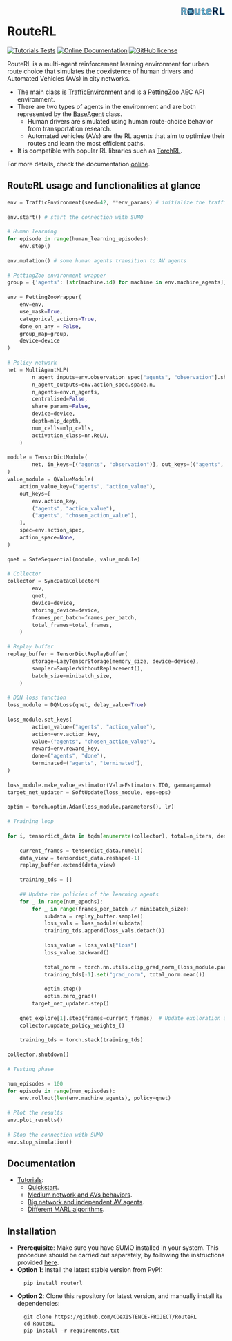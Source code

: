 <img src="docs/_static/logo.png" align="right" width="20%"/>

# RouteRL

[![Tutorials Tests](https://github.com/COeXISTENCE-PROJECT/RouteRL/actions/workflows/test_tutorials.yml/badge.svg)](https://github.com/COeXISTENCE-PROJECT/RouteRL/tree/main/notebooks)
[![Online Documentation](https://github.com/COeXISTENCE-PROJECT/RouteRL/actions/workflows/documentation.yml/badge.svg)](https://coexistence-project.github.io/RouteRL/)
[![GitHub license](https://img.shields.io/badge/license-MIT-blue.svg)](https://github.com/COeXISTENCE-PROJECT/RouteRL/blob/main/LICENSE.txt)

<!-- start intro -->

RouteRL is a multi-agent reinforcement learning environment for urban route choice that simulates the coexistence of human drivers and Automated Vehicles (AVs) in city networks. 

- The main class is [TrafficEnvironment](https://github.com/COeXISTENCE-PROJECT/RouteRL/blob/main/routerl/environment/environment.py) and is a [PettingZoo](https://pettingzoo.farama.org/index.html) AEC API environment.
- There are two types of agents in the environment and are both represented by the [BaseAgent](https://github.com/COeXISTENCE-PROJECT/RouteRL/blob/3d2ca55e4474eee062f161c42f47a212b3936377/routerl/environment/agent.py#L14) class.
  - Human drivers are simulated using human route-choice behavior from transportation research.
  - Automated vehicles (AVs) are the RL agents that aim to optimize their routes and learn the most efficient paths.
- It is compatible with popular RL libraries such as [TorchRL](https://pytorch.org/rl/stable/tutorials/torchrl_demo.html).

<!-- end intro -->

For more details, check the documentation [online](https://coexistence-project.github.io/RouteRL/).

## RouteRL usage and functionalities at glance

```python
env = TrafficEnvironment(seed=42, **env_params) # initialize the traffic environment

env.start() # start the connection with SUMO

# Human learning 
for episode in range(human_learning_episodes): 
    env.step()

env.mutation() # some human agents transition to AV agents

# PettingZoo environment wrapper
group = {'agents': [str(machine.id) for machine in env.machine_agents]}

env = PettingZooWrapper(
    env=env,
    use_mask=True,
    categorical_actions=True,
    done_on_any = False,
    group_map=group,
    device=device
)

# Policy network
net = MultiAgentMLP(
        n_agent_inputs=env.observation_spec["agents", "observation"].shape[-1],
        n_agent_outputs=env.action_spec.space.n,
        n_agents=env.n_agents,
        centralised=False,
        share_params=False,
        device=device,
        depth=mlp_depth,
        num_cells=mlp_cells,
        activation_class=nn.ReLU,
    )

module = TensorDictModule(
        net, in_keys=[("agents", "observation")], out_keys=[("agents", "action_value")]
)
value_module = QValueModule(
    action_value_key=("agents", "action_value"),
    out_keys=[
        env.action_key,
        ("agents", "action_value"),
        ("agents", "chosen_action_value"),
    ],
    spec=env.action_spec,
    action_space=None,
)

qnet = SafeSequential(module, value_module)

# Collector
collector = SyncDataCollector(
        env,
        qnet,
        device=device,
        storing_device=device,
        frames_per_batch=frames_per_batch,
        total_frames=total_frames,
    )

# Replay buffer
replay_buffer = TensorDictReplayBuffer(
        storage=LazyTensorStorage(memory_size, device=device),
        sampler=SamplerWithoutReplacement(),
        batch_size=minibatch_size,
    )

# DQN loss function
loss_module = DQNLoss(qnet, delay_value=True)

loss_module.set_keys(
        action_value=("agents", "action_value"),
        action=env.action_key,
        value=("agents", "chosen_action_value"),
        reward=env.reward_key,
        done=("agents", "done"),
        terminated=("agents", "terminated"),
)

loss_module.make_value_estimator(ValueEstimators.TD0, gamma=gamma)
target_net_updater = SoftUpdate(loss_module, eps=eps)

optim = torch.optim.Adam(loss_module.parameters(), lr)

# Training loop

for i, tensordict_data in tqdm(enumerate(collector), total=n_iters, desc="Training"):
    
    current_frames = tensordict_data.numel()
    data_view = tensordict_data.reshape(-1)
    replay_buffer.extend(data_view)
    
    training_tds = []

    ## Update the policies of the learning agents
    for _ in range(num_epochs):
        for _ in range(frames_per_batch // minibatch_size):
            subdata = replay_buffer.sample()
            loss_vals = loss_module(subdata)
            training_tds.append(loss_vals.detach())

            loss_value = loss_vals["loss"]
            loss_value.backward()

            total_norm = torch.nn.utils.clip_grad_norm_(loss_module.parameters(), max_grad_norm)
            training_tds[-1].set("grad_norm", total_norm.mean())

            optim.step()
            optim.zero_grad()
        target_net_updater.step()

    qnet_explore[1].step(frames=current_frames)  # Update exploration annealing
    collector.update_policy_weights_()
    
    training_tds = torch.stack(training_tds) 

collector.shutdown()

# Testing phase

num_episodes = 100
for episode in range(num_episodes):
    env.rollout(len(env.machine_agents), policy=qnet)

# Plot the results 
env.plot_results()

# Stop the connection with SUMO
env.stop_simulation()

```


## Documentation


* [Tutorials](https://github.com/COeXISTENCE-PROJECT/RouteRL/tree/main/tutorials):
  * [Quickstart](https://github.com/COeXISTENCE-PROJECT/RouteRL/tree/main/tutorials/1_Quickstart_TraffficEnvironment_Introduction).
  * [Medium network and AVs behaviors](https://github.com/COeXISTENCE-PROJECT/RouteRL/tree/main/tutorials/2_MediumNetwork_AVsBehaviors_TorchRL_CollaborativeAlgorithms).
  * [Big network and independent AV agents](https://github.com/COeXISTENCE-PROJECT/RouteRL/tree/main/tutorials/3_BiggerNetwork_IndependentAgents).
  * [Different MARL algorithms](https://github.com/COeXISTENCE-PROJECT/RouteRL/tree/main/tutorials/4_CsomorNetwork_DifferentMARLAlgorithms).


## Installation

<!-- start installation -->

- **Prerequisite**: Make sure you have SUMO installed in your system. This procedure should be carried out separately, by following the instructions provided [here](https://sumo.dlr.de/docs/Installing/index.html).
- **Option 1**: Install the latest stable version from PyPI:  
  ```
    pip install routerl
  ```
- **Option 2**: Clone this repository for latest version, and manually install its dependencies: 
  ```
    git clone https://github.com/COeXISTENCE-PROJECT/RouteRL
    cd RouteRL
    pip install -r requirements.txt
  ```
 
<!-- end installation -->  

